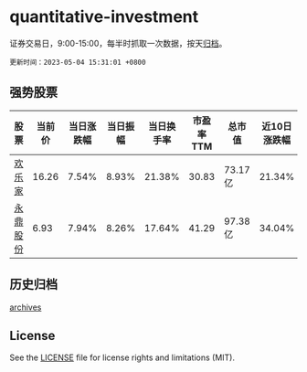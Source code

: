 # quantitative-investment

证券交易日，9:00-15:00，每半时抓取一次数据，按天[归档](archives)。

`更新时间：2023-05-04 15:31:01 +0800`

## 强势股票

|股票|当前价|当日涨跌幅|当日振幅|当日换手率|市盈率TTM|总市值|近10日涨跌幅|
|----|----|----|----|----|----|----|----|
|[欢乐家](https://xueqiu.com/S/SZ300997)|16.26|7.54%|8.93%|21.38%|30.83|73.17亿|21.34%|
|[永鼎股份](https://xueqiu.com/S/SH600105)|6.93|7.94%|8.26%|17.64%|41.29|97.38亿|34.04%|

## 历史归档

[archives](archives)

## License

See the [LICENSE](LICENSE) file for license rights and limitations (MIT).